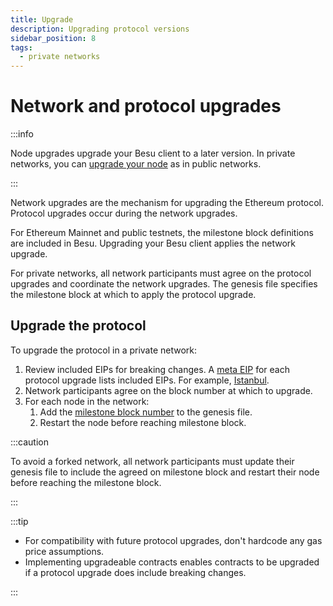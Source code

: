 ```yaml
---
title: Upgrade
description: Upgrading protocol versions
sidebar_position: 8
tags:
  - private networks
---
```


# Network and protocol upgrades

:::info

Node upgrades upgrade your Besu client to a later version. In private networks, you can [upgrade your node](../../public-networks/how-to/upgrade-node.md) as in public networks.

:::

Network upgrades are the mechanism for upgrading the Ethereum protocol. Protocol upgrades occur during the network upgrades.

For Ethereum Mainnet and public testnets, the milestone block definitions are included in Besu. Upgrading your Besu client applies the network upgrade.

For private networks, all network participants must agree on the protocol upgrades and coordinate the network upgrades. The genesis file specifies the milestone block at which to apply the protocol upgrade.

## Upgrade the protocol

To upgrade the protocol in a private network:

1. Review included EIPs for breaking changes. A [meta EIP](https://eips.ethereum.org/meta) for each protocol upgrade lists included EIPs. For example, [Istanbul](https://eips.ethereum.org/EIPS/eip-1679).
1. Network participants agree on the block number at which to upgrade.
1. For each node in the network:
   1. Add the [milestone block number](../../public-networks/reference/genesis-items.md#milestone-blocks) to the genesis file.
   1. Restart the node before reaching milestone block.

:::caution

To avoid a forked network, all network participants must update their genesis file to include the agreed on milestone block and restart their node before reaching the milestone block.

:::

:::tip

- For compatibility with future protocol upgrades, don't hardcode any gas price assumptions.
- Implementing upgradeable contracts enables contracts to be upgraded if a protocol upgrade does include breaking changes.

:::
